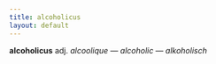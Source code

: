 ```yaml
---
title: alcoholicus
layout: default
---
```


**alcoholicus** adj. *alcoolique — alcoholic — alkoholisch*